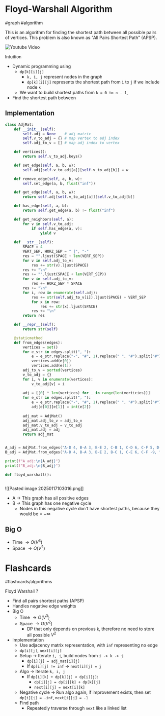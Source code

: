 # Floyd-Warshall Algorithm
#graph #algorithm

This is an algorithm for finding the shortest path between all possible pairs of vertices. This problem is also known as "All Pairs Shortest Path" (APSP).

![Youtube Video](https://www.youtube.com/watch?v=4NQ3HnhyNfQ&t=45s)

Intuition
- Dynamic programming using
	- `dp[k][i][j]`
		- `k, i, j` represent nodes in the graph
		- `dp[k][i][j]` represents the shortest path from `i` to `j` if we include node `k`
	- We want to build shortest paths from `k = 0 to n - 1`,
- Find the shortest path between  
## Implementation

```python
class AdjMat:
	def __init__(self):
		self.adj = None    # adj matrix
		self.v_to_adj = {} # map vertex to adj index
		self.adj_to_v = [] # map adj index to vertex

	def vertices():
		return self.v_to_adj.keys()

	def set_edge(self, a, b, w):
		self.adj[self.v_to_adj[a]][self.v_to_adj[b]] = w

	def remove_edge(self, a, b, w):
		self.set_edge(a, b, float("inf"))

	def get_edge(self, a, b, w):
		return self.adj[self.v_to_adj[a]][self.v_to_adj[b]]

	def has_edge(self, a, b):
		return self.get_edge(a, b) != float("inf")

	def get_neighbors(self, a):
		for v in self.v_to_adj:
			if self.has_edge(a, v):
				yield v
	
	def __str__(self):
		SPACE = 4
		VERT_SEP, HORZ_SEP = " |", "-"
		res = "".ljust(SPACE + len(VERT_SEP))
		for v in self.adj_to_v:
			res += str(v).ljust(SPACE)
		res += "\n"
		res += "".ljust(SPACE + len(VERT_SEP))
		for v in self.adj_to_v:
			res += HORZ_SEP * SPACE
		res += "\n"
		for i, row in enumerate(self.adj):
			res += str(self.adj_to_v[i]).ljust(SPACE) + VERT_SEP
			for x in row:
				res += str(x).ljust(SPACE)
			res += "\n"
		return res

	def __repr__(self):
		return str(self)

	@staticmethod
	def from_edges(edges):
		vertices = set()
		for e_str in edges.split(", "):
			e = e_str.replace("-", "#", 1).replace(" ", "#").split("#")
			vertices.add(e[0])
			vertices.add(e[1])
		adj_to_v = sorted(vertices)
		v_to_adj = {}
		for i, v in enumerate(vertices):
			v_to_adj[v] = i
	
		adj = [[0] * len(vertices) for _ in range(len(verticies))]
		for e_str in edges.split(", "):
			e = e_str.replace("-", "#", 1).replace(" ", "#").split("#")
			adj[e[0]][e[1]] = int(e[2])
		
		adj_mat = AdjMat()
		adj_mat.adj_to_v = adj_to_v
		adj_mat.v_to_adj = v_to_adj
		adj_mat.adj = adj
		return adj_mat


A_adj = AdjMat.from_edges("A-D 4, B-A 3, B-E 2, C-B 1, C-D 6, C-F 5, D-A 7, D-E 4, E-C 5, E-F 9")
B_adj = AdjMat.from_edges("A-D 4, B-A 3, B-E 2, B-C 1, C-E 6, C-F -9, ")

print(f"A_adj:\n{A_adj}")
print(f"B_adj:\n{B_adj}")

def floyd_warshall():
	
```
![[Pasted image 20250117103016.png]]
- A $\to$ This graph has all positive edges
- B $\to$ This graph has one negative cycle
	- Nodes in this negative cycle don't have shortest paths, because they would be = $-\infty$
## Big O
- Time $\to O(V^3)$
- Space $\to O(V^2)$

# Flashcards
#flashcards/algorithms 

Floyd Warshall
?
- Find all pairs shortest paths (APSP)
- Handles negative edge weights
- Big O
	- Time $\to O(V^3)$
	- Space $\to O(V^2)$
		- DP that only depends on previous `k`, therefore no need to store all possible $V^2$
- Implementation
	- Use adjacency matrix representation, with `inf` representing no edge
	- `dp[i][j]`, `next[i][j]`
	- Setup $\to$ Iterate `i, j`, build nodes from `i -> k -> j`
		- `dp[i][j] = adj_mat[i][j]`
		- If `dp[i][j] != inf` $\to$ `next[i][j] = j`
	- Algo $\to$ Iterate `k, i, j`
		- If `dp[i][k] + dp[k][j] < dp[i][j]`:
			- `dp[i][j] = dp[i][k] + dp[k][j]`
			- `next[i][j] = next[i][k]`
	- Negative cycle $\to$ Run algo again, if improvement exists, then set `dp[i][j] = -inf`, `next[i][j] = -1`
	- Find path
		- Repeatedly traverse through `next` like a linked list